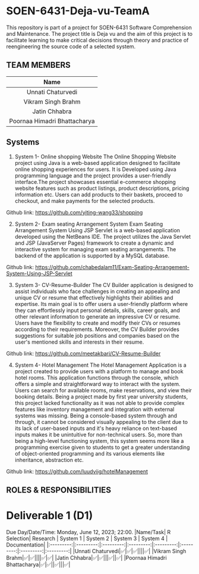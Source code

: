# SOEN-6431-Deja-vu-TeamA
This repository is part of a project for SOEN-6431 Software Comprehension and Maintenance. The project title is Deja vu and the aim of this project is to facilitate  learning to make critical decisions through theory and practice of reengineering the source code of a selected system.

## TEAM MEMBERS
|Name|
|:---------:|
|Unnati Chaturvedi|
|Vikram Singh Brahm|
|Jatin Chhabra|
|Poornaa Himadri Bhattacharya|

## Systems

1. System 1- Online shopping Website 
The Online Shopping Website project using Java is a web-based application designed to facilitate online shopping experiences for users. It is Developed using Java programming language and the project provides a user-friendly interface.The project showcases essential e-commerce shopping website features such as product listings, product descriptions, pricing information etc. Users can add products to their baskets, proceed to checkout, and make payments for the selected products.

Github link: https://github.com/yiting-wang33/shopping

2. System 2- Exam seating Arrangement System
Exam Seating Arrangement System Using JSP Servlet is a web-based application developed using the NetBeans IDE. The project utilizes the Java Servlet and JSP (JavaServer Pages) framework to create a dynamic and interactive system for managing exam seating arrangements. The backend of the application is supported by a MySQL database.

Github link: https://github.com/chabedalam11/Exam-Seating-Arrangement-System-Using-JSP-Servlet

3. System 3- CV-Resume-Builder
The CV Builder application is designed to assist individuals who face challenges in creating an appealing and unique CV or resume that effectively highlights their abilities and expertise. Its main goal is to offer users a user-friendly platform where they can effortlessly input personal details, skills, career goals, and other relevant information to generate an impressive CV or resume. Users have the flexibility to create and modify their CVs or resumes according to their requirements. Moreover, the CV Builder provides suggestions for suitable job positions and companies based on the user's mentioned skills and interests in their resume.

Github link: https://github.com/meetakbari/CV-Resume-Builder

4. System 4- Hotel Management
The Hotel Management Application is a project created to provide users with a platform to manage and book hotel rooms. This application functions through the console, which offers a simple and straightforward way to interact with the system. Users can search for available rooms, make reservations, and view their booking details. 
Being a project made by first year university students, this project lacked functionality as it was not able to provide complex features like inventory management and integration with external systems was missing. Being a console-based system through and through, it cannot be considered visually appealing to the client due to its lack of user-based inputs and it's heavy reliance on text-based inputs makes it be unintuitive for non-technical users. So, more than being a high-level functioning system, this system seems more like a programming exercise given to students to get a greater understanding of object-oriented programming and its various elements like inheritance, abstraction etc. 

Github link: https://github.com/luudviig/hotelManagement


## ROLES & RESPONSIBILITIES
# Deliverable 1 (D1)
Due Day/Date/Time: Monday, June 12, 2023; 22:00.
|Name/Task| R Selection|	Research | System 1 |	System 2 | System 3 | System 4 | Documentation|
|:---------:|:---------:|:---------:|:---------:|:---------:|:---------:|:---------:|:---------:|
|Unnati Chaturvedi|:white_check_mark:|:white_check_mark:|:white_check_mark:||||:white_check_mark:|
|Vikram Singh Brahm|:white_check_mark:|:white_check_mark:||||:white_check_mark:|:white_check_mark:|
|Jatin Chhabra|:white_check_mark:|:white_check_mark:|||:white_check_mark:||:white_check_mark:|
|Poornaa Himadri Bhattacharya|:white_check_mark:|:white_check_mark:||:white_check_mark:|||:white_check_mark:|
